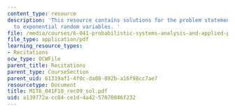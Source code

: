 ```yaml
---
content_type: resource
description: 'This resource contains solutions for the problem statements related
  to exponential random variables. '
file: /media/courses/6-041-probabilistic-systems-analysis-and-applied-probability-fall-2010/a139772acc84ce1d4a4257070046f232_MIT6_041F10_rec09_sol.pdf
file_type: application/pdf
learning_resource_types:
- Recitations
ocw_type: OCWFile
parent_title: Recitations
parent_type: CourseSection
parent_uid: 61319af1-4f0c-da08-892b-a16f98cc7ae7
resourcetype: Document
title: MIT6_041F10_rec09_sol.pdf
uid: a139772a-cc84-ce1d-4a42-57070046f232
---
```

